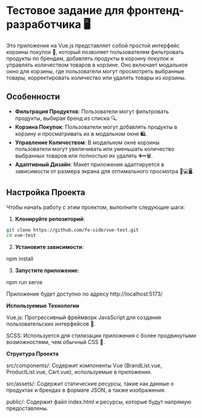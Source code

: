 # Тестовое задание для фронтенд-разработчика 🖥️

Это приложение на Vue.js представляет собой простой интерфейс корзины покупок 🛒, который позволяет пользователям фильтровать продукты по брендам, добавлять продукты в корзину покупок и управлять количеством товаров в корзине. Оно включает модальное окно для корзины, где пользователи могут просмотреть выбранные товары, корректировать количество или удалять товары из корзины.

## Особенности

- **Фильтрация Продуктов**: Пользователи могут фильтровать продукты, выбирая бренд из списка 🔍.
- **Корзина Покупок**: Пользователи могут добавлять продукты в корзину и просматривать их в модальном окне 🛍️.
- **Управление Количеством**: В модальном окне корзины пользователи могут увеличивать или уменьшать количество выбранных товаров или полностью их удалять ➕➖🗑️.
- **Адаптивный Дизайн**: Макет приложения адаптируется в зависимости от размера экрана для оптимального просмотра 📱💻🖥️.

## Настройка Проекта

Чтобы начать работу с этим проектом, выполните следующие шаги:

1. **Клонируйте репозиторий**:

```bash
git clone https://github.com/fe-side/vue-test.git
cd vue-test
```

2. **Установите зависимости**:

npm install

3. **Запустите приложение**:

npm run serve

Приложение будет доступно по адресу http://localhost:5173/

**Используемые Технологии**

Vue.js: Прогрессивный фреймворк JavaScript для создания пользовательских интерфейсов 🌟.

SCSS: Используется для стилизации приложения с более продвинутыми возможностями, чем обычный CSS 🎨.

**Структура Проекта**

src/components/: Содержит компоненты Vue (BrandList.vue, ProductList.vue, Cart.vue), используемые в приложении.

src/assets/: Содержит статические ресурсы, такие как данные о продуктах и брендах в формате JSON, а также изображения.

public/: Содержит файл index.html и ресурсы, которые будут напрямую предоставлены.
